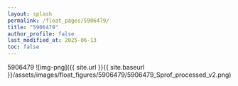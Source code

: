 ```yaml
---
layout: splash
permalink: /float_pages/5906479/
title: "5906479"
author_profile: false
last_modified_at: 2025-06-13
toc: false
---
```

 
5906479
![img-png]({{ site.url }}{{ site.baseurl }}/assets/images/float_figures/5906479/5906479_Sprof_processed_v2.png)